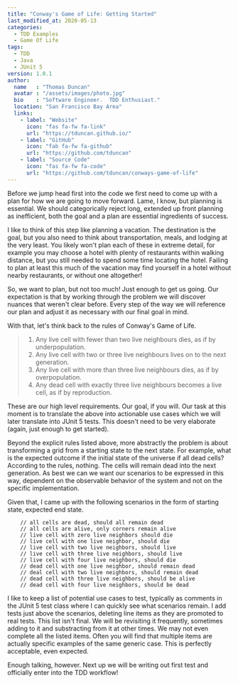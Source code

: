 ```yaml
---
title: "Conway's Game of Life: Getting Started"
last_modified_at: 2020-05-13
categories:
  - TDD Examples
  - Game Of Life
tags:
  - TDD
  - Java
  - JUnit 5
version: 1.0.1
author:
  name   : "Thomas Duncan"
  avatar : "/assets/images/photo.jpg"
  bio    : "Software Engineer.  TDD Enthusiast."
  location: "San Francisco Bay Area"
  links:
    - label: "Website"
      icon: "fas fa-fw fa-link"
      url: "https://tduncan.github.io/"
    - label: "GitHub"
      icon: "fab fa-fw fa-github"
      url: "https://github.com/tduncan"
    - label: "Source Code"
      icon: "fas fa-fw fa-code"
      url: "https://github.com/tduncan/conways-game-of-life"
---
```

Before we jump head first into the code we first need to come up with a plan for how we are going to move forward. 
Lame, I know, but planning is essential. We should categorically reject long, extended up front planning as inefficient, 
both the goal and a plan are essential ingredients of success.

I like to think of this step like planning a vacation. The
destination is the goal, but you also need to think about
transportation, meals, and lodging at the very least. You likely 
won't plan each of these in extreme detail, for example you may
choose a hotel with plenty of restaurants within walking distance,
but you still needed to spend some time locating the hotel. Failing
to plan at least this much of the vacation may find yourself in a
hotel without nearby restaurants, or without one altogether!

So, we want to plan, but not too much! Just enough to get us going.
Our expectation is that by working through the problem we will
discover nuances that weren't clear before. Every step of the way
we will reference our plan and adjust it as necessary with our 
final goal in mind.

With that, let's think back to the rules of Conway's Game of Life.
> 1. Any live cell with fewer than two live neighbours dies, as if by underpopulation.
> 2. Any live cell with two or three live neighbours lives on to the next generation.
> 3. Any live cell with more than three live neighbours dies, as if by overpopulation.
> 4. Any dead cell with exactly three live neighbours becomes a live cell, as if by reproduction.

These are our high level requirements. Our goal, if you will. Our
task at this moment is to translate the above into actionable
use cases which we will later translate into JUnit 5 tests. This
doesn't need to be very elaborate (again, just enough to get started).

Beyond the explicit rules listed above, more abstractly the problem is about transforming a grid from a starting state
to the next state. For example, what is the expected outcome if the initial state of the universe if all dead cells? 
According to the rules, nothing. The cells will remain dead into the next generation. As best we can we want our 
scenarios to be expressed in this way, dependent on the observable behavior of the system and not on the specific
implementation.

Given that, I came up with the following scenarios in the form of starting state, expected end state.

```
    // all cells are dead, should all remain dead
    // all cells are alive, only corners remain alive
    // live cell with zero live neighbors should die
    // live cell with one live neighbor, should die
    // live cell with two live neighbors, should live
    // live cell with three live neighbors, should live
    // live cell with four live neighbors, should die
    // dead cell with one live neighbor, should remain dead
    // deal cell with two live neighbors, should remain dead
    // dead cell with three live neighbors, should be alive
    // dead cell with four live neighbors, should be dead
```
I like to keep a list of potential use cases to test, typically as comments in the JUnit 5 test class where I can 
quickly see what scenarios remain. I add tests just above the scenarios, deleting line items as they are promoted to
real tests. This list isn't final. We will be revisiting it frequently, sometimes adding to it and substracting from it
at other times. We may not even complete all the listed items. Often you will find that multiple items are actually
specific examples of the same generic case. This is perfectly acceptable, even expected.

Enough talking, however. Next up we will be writing out first test and officially enter into the TDD workflow!

